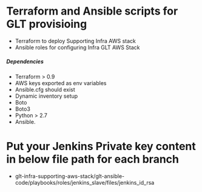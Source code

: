 # Terraform and Ansible scripts for GLT provisioing

  - Terraform to deploy Supporting Infra AWS stack 
  - Ansible roles for configuring Infra GLT AWS Stack

##### Dependencies

  - Terraform > 0.9
  - AWS keys exported as env variables
  - Ansible.cfg should exist
  - Dynamic inventory setup
  - Boto
  - Boto3
  - Python > 2.7
  - Ansible. 
  
# Put your Jenkins Private key content in below file path for each branch
  - glt-infra-supporting-aws-stack/glt-ansible-code/playbooks/roles/jenkins_slave/files/jenkins_id_rsa
